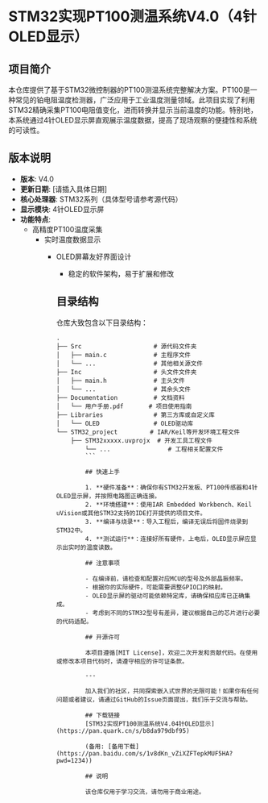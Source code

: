 # STM32实现PT100测温系统V4.0（4针OLED显示）

## 项目简介

本仓库提供了基于STM32微控制器的PT100测温系统完整解决方案。PT100是一种常见的铂电阻温度检测器，广泛应用于工业温度测量领域。此项目实现了利用STM32精确采集PT100电阻值变化，进而转换并显示当前温度的功能。特别地，本系统通过4针OLED显示屏直观展示温度数据，提高了现场观察的便捷性和系统的可读性。

## 版本说明

- **版本**: V4.0
- **更新日期**: [请插入具体日期]
- **核心处理器**: STM32系列（具体型号请参考源代码）
- **显示模块**: 4针OLED显示屏
- **功能特点**:
    - 高精度PT100温度采集
        - 实时温度数据显示
            - OLED屏幕友好界面设计
                - 稳定的软件架构，易于扩展和修改

                ## 目录结构

                仓库大致包含以下目录结构：

                ```
                .
                ├── Src                    # 源代码文件夹
                │   ├── main.c             # 主程序文件
                │   └── ...                # 其他相关源文件
                ├── Inc                    # 头文件文件夹
                │   ├── main.h             # 主头文件
                │   └── ...                # 其余头文件
                ├── Documentation          # 文档资料
                │   └── 用户手册.pdf       # 项目使用指南
                ├── Libraries              # 第三方库或自定义库
                │   └── OLED               # OLED驱动库
                └── STM32_project         # IAR/Keil等开发环境工程文件
                    ├── STM32xxxxx.uvprojx  # 开发工具工程文件
                        └── ...                # 工程相关配置文件
                        ```

                        ## 快速上手

                        1. **硬件准备**：确保你有STM32开发板、PT100传感器和4针OLED显示屏，并按照电路图正确连接。
                        2. **环境搭建**：使用IAR Embedded Workbench、Keil uVision或其他STM32支持的IDE打开提供的项目文件。
                        3. **编译与烧录**：导入工程后，编译无误后将固件烧录到STM32中。
                        4. **测试运行**：连接好所有硬件，上电后，OLED显示屏应显示出实时的温度读数。

                        ## 注意事项

                        - 在编译前，请检查和配置对应MCU的型号及外部晶振频率。
                        - 根据你的实际硬件，可能需要调整GPIO口的映射。
                        - OLED显示屏的驱动可能依赖特定库，请确保相应库已正确集成。
                        - 考虑到不同的STM32型号有差异，建议根据自己的芯片进行必要的代码适配。

                        ## 开源许可

                        本项目遵循[MIT License]，欢迎二次开发和贡献代码。在使用或修改本项目代码时，请遵守相应的许可证条款。

                        ---

                        加入我们的社区，共同探索嵌入式世界的无限可能！如果你有任何问题或者建议，请通过GitHub的Issue页面提出，我们乐于交流与帮助。

                        ## 下载链接
                        [STM32实现PT100测温系统V4.04针OLED显示](https://pan.quark.cn/s/b8da979dbf95) 

                        (备用: [备用下载](https://pan.baidu.com/s/1v8dKn_vZiXZFTepkMUF5HA?pwd=1234))

                        ## 说明

                        该仓库仅用于学习交流，请勿用于商业用途。
